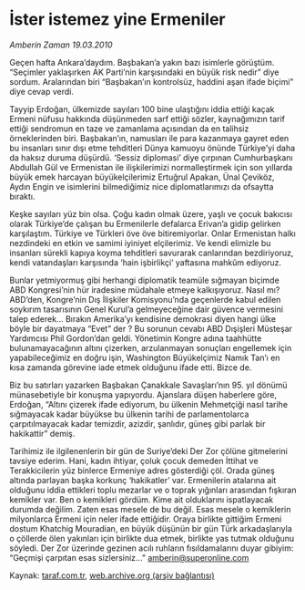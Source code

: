 # İster istemez yine Ermeniler

*Amberin Zaman 19.03.2010*

<div class="yazi"><p>Geçen hafta Ankara’daydım. Başbakan’a yakın bazı isimlerle görüştüm. “Seçimler yaklaşırken AK Parti’nin karşısındaki en büyük risk nedir” diye sordum. Aralarından biri “Başbakan’ın kontrolsüz, haddini aşan ifade biçimi” diye cevap verdi.</p>
<p>Tayyip Erdoğan, ülkemizde sayıları 100 bine ulaştığını iddia ettiği kaçak Ermeni nüfusu hakkında düşünmeden sarf ettiği sözler, kaynağımızın tarif ettiği sendromun en taze ve zamanlama açısından da en talihsiz örneklerinden biri. Başbakan’ın, namusları ile para kazanmaya gayret eden bu insanları sınır dışı etme tehditleri Dünya kamuoyu önünde Türkiye’yi daha da haksız duruma düşürdü. ‘Sessiz diplomasi’ diye çırpınan Cumhurbaşkanı Abdullah Gül ve Ermenistan ile ilişkilerimizi normalleştirmek için son yıllarda büyük emek harcayan büyükelçilerimiz Ertuğrul Apakan, Ünal Çeviköz, Aydın Engin ve isimlerini bilmediğimiz nice diplomatlarımızı da ofsaytta bıraktı.</p>
<p>Keşke sayıları yüz bin olsa. Çoğu kadın olmak üzere, yaşlı ve çocuk bakıcısı olarak Türkiye’de çalışan bu Ermenilerle defalarca Erivan’a gidip gelirken karşılaştım. Türkiye ve Türkleri öve öve bitiremiyorlar. Onlar Ermenistan halkı nezdindeki en etkin ve samimi iyiniyet elçilerimiz. Ve kendi elimizle bu insanları sürekli kapıya koyma tehditleri savurarak canlarından bezdiriyoruz, kendi vatandaşları karşısında ‘hain işbirlikçi’ yaftasına mahkûm ediyoruz.</p>
<p>Bunlar yetmiyormuş gibi herhangi diplomatik teamüle sığmayan biçimde ABD Kongresi’nin hür iradesine müdahale etmeye kalkışıyoruz. Nasıl mı? ABD’den, Kongre’nin Dış İlişkiler Komisyonu’nda geçenlerde kabul edilen soykırım tasarısının Genel Kurul’a gelmeyeceğine dair güvence vermesini talep ederek... Bırakın Amerika’yı kendisine demokrasi diyen hangi ülke böyle bir dayatmaya “Evet” der ? Bu sorunun cevabı ABD Dışişleri Müsteşar Yardımcısı Phil Gordon’dan geldi. Yönetimin Kongre adına taahhütte bulunamayacağının altını çizerken, arzulanmayan sonuçları engellemek için yapabileceğimiz en doğru işin, Washington Büyükelçimiz Namık Tan’ı en kısa zamanda görevine iade etmek olduğunu ifade etti. Bizce de.</p>
<p>Biz bu satırları yazarken Başbakan Çanakkale Savaşları’nın 95. yıl dönümü münasebetiyle bir konuşma yapıyordu. Ajanslara düşen haberlere göre, Erdoğan, “Altını çizerek ifade ediyorum, bu ülkenin Mehmetçiği nasıl tarihe sığmayacak kadar büyükse bu ülkenin tarihi de parlamentolarca çarpıtılmayacak kadar temizdir, azizdir, şanlıdır, güneş gibi parlak bir hakikattir” demiş.</p>
<p>Tarihimiz ile ilgilenenlerin bir gün de Suriye’deki Der Zor çölüne gitmelerini tavsiye ederim. Hani, kadın ihtiyar, çoluk çocuk demeden İttihat ve Terakkicilerin yüz binlerce Ermeniye adres gösterdiği çöl. Orada güneş altında parlayan başka korkunç ‘hakikatler’ var. Ermenilerin atalarına ait olduğunu iddia ettikleri toplu mezarlar ve o toprak yığınları arasından fışkıran kemikler var. Ben o kemikleri gördüm. Kime ait olduklarını ispatlayacak durumda değilim. Zaten esas mesele de bu değil. Esas mesele o kemiklerin milyonlarca Ermeni için neler ifade ettiğidir. Oraya birlikte gittiğim Ermeni dostum Khatchig Mouradian, en büyük düşünün bir gün Türk arkadaşlarıyla o çöllerde ölen yakınları için birlikte dua etmek, birlikte yas tutmak olduğunu söyledi. Der Zor üzerinde gezinen acılı ruhların fısıldamalarını duyar gibiyim: “Geçmişi çarpıtan esas sizlersiniz...” <a href="mailto:amberin@superonline.com">amberin@superonline.com</a></p>
</div>

Kaynak: [taraf.com.tr](http://taraf.com.tr:80/makale/10517.htm), [web.archive.org (arşiv bağlantısı)](http://web.archive.org/web/20100322191333/http://taraf.com.tr:80/makale/10517.htm)
